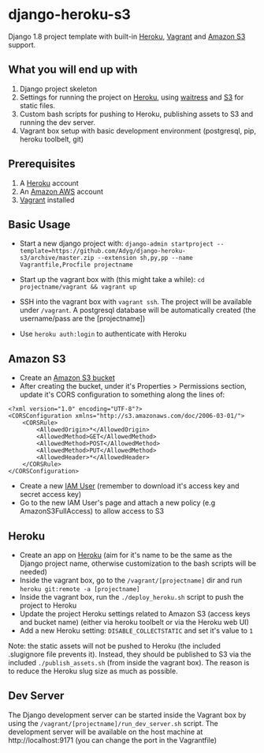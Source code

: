 # django-heroku-s3
Django 1.8 project template with built-in [Heroku](https://heroku.com/), [Vagrant](https://www.vagrantup.com/) and [Amazon S3](http://aws.amazon.com/s3/) support.

What you will end up with
-------------------------

1. Django project skeleton
2. Settings for running the project on [Heroku](https://heroku.com/), using [waitress](http://waitress.readthedocs.org/en/latest/) and [S3](http://aws.amazon.com/s3) for static files.
3. Custom bash scripts for pushing to Heroku, publishing assets to S3 and running the dev server.
4. Vagrant box setup with basic development environment (postgresql, pip, heroku toolbelt, git)

Prerequisites
-------------

1. A [Heroku](https://heroku.com/) account
2. An [Amazon AWS](http://aws.amazon.com) account
3. [Vagrant](http://www.vagrantup.com/downloads) installed


Basic Usage
-----------

- Start a new django project with: `django-admin startproject --template=https://github.com/Adyg/django-heroku-s3/archive/master.zip --extension sh,py,pp --name Vagrantfile,Procfile projectname`

- Start up the vagrant box with (this might take a while): `cd projectname/vagrant && vagrant up`

- SSH into the vagrant box with `vagrant ssh`. The project will be available under `/vagrant`. A postgresql database will be automatically created (the username/pass are the [projectname])

- Use `heroku auth:login` to authenticate with Heroku

Amazon S3
---------
- Create an [Amazon S3 bucket ](https://console.aws.amazon.com/s3)
- After creating the bucket, under it's Properties > Permissions section, update it's  CORS configuration to something along the lines of:
```
<?xml version="1.0" encoding="UTF-8"?>
<CORSConfiguration xmlns="http://s3.amazonaws.com/doc/2006-03-01/">
    <CORSRule>
        <AllowedOrigin>*</AllowedOrigin>
        <AllowedMethod>GET</AllowedMethod>
        <AllowedMethod>POST</AllowedMethod>
        <AllowedMethod>PUT</AllowedMethod>
        <AllowedHeader>*</AllowedHeader>
    </CORSRule>
</CORSConfiguration>
```
- Create a new [IAM User](https://console.aws.amazon.com/iam/home) (remember to download it's access key and secret access key)
- Go to the new IAM User's page and attach a new policy (e.g AmazonS3FullAccess) to allow access to S3

Heroku
------
- Create an app on [Heroku](https://heroku.com/) (aim for it's name to be the same as the Django project name, otherwise customization to the bash scripts will be needed)
- Inside the vagrant box, go to the `/vagrant/[projectname]` dir and run `heroku git:remote -a [projectname]`
- Inside the vagrant box, run the `./deploy_heroku.sh` script to push the project to Heroku
- Update the project Heroku settings related to Amazon S3 (access keys and bucket name) (either via heroku toolbelt or via the Heroku web UI)
- Add a new Heroku setting: `DISABLE_COLLECTSTATIC` and set it's value to `1`

Note: the static assets will not be pushed to Heroku (the included .slugignore file prevents it). Instead, they should be published to S3 via the included `./publish_assets.sh` (from inside the vagrant box). The reason is to reduce the Heroku slug size as much as possible.

Dev Server
----------
The Django development server can be started inside the Vagrant box by using the `/vagrant/[projectname]/run_dev_server.sh` script. The development server will be available on the host machine at http://localhost:9171 (you can change the port in the Vagrantfile)
